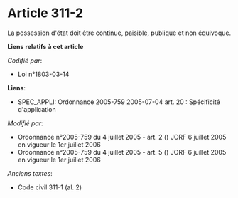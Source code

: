 # Article 311-2

La possession d'état doit être continue, paisible, publique et non équivoque.

**Liens relatifs à cet article**

_Codifié par_:

  - Loi n°1803-03-14

**Liens**:

  - SPEC_APPLI: Ordonnance 2005-759 2005-07-04 art. 20 : Spécificité d'application

_Modifié par_:

  - Ordonnance n°2005-759 du 4 juillet 2005 - art. 2 () JORF 6 juillet 2005 en vigueur le 1er juillet 2006
  - Ordonnance n°2005-759 du 4 juillet 2005 - art. 5 () JORF 6 juillet 2005 en vigueur le 1er juillet 2006

_Anciens textes_:

  - Code civil 311-1 (al. 2)
